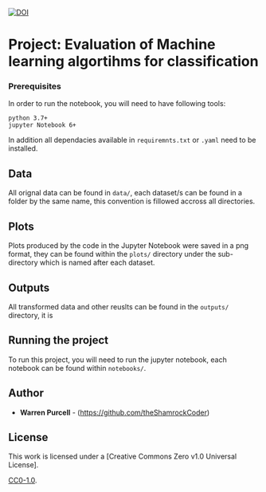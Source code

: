 [![DOI](https://zenodo.org/badge/DOI/10.5281/zenodo.6505012.svg)](https://doi.org/10.5281/zenodo.6505012)


# Project: Evaluation of Machine learning algortihms for classification

### Prerequisites

In order to run the notebook, you will need to have following tools:

```
python 3.7+
jupyter Notebook 6+
```
In addition all dependacies available in `requiremnts.txt` or `.yaml` need to be installed.

## Data

All orignal data can be found in `data/`, each dataset/s can be found in a folder by the same name, this convention is fillowed accross all directories.


## Plots

Plots produced by the code in the Jupyter Notebook were saved in a png format, they can be found within the `plots/` directory under the sub-directory which is named after each dataset.


## Outputs

All transformed data and other reuslts can be found in the `outputs/` directory, it is 


## Running the project

To run this project, you will need to run the jupyter notebook, each notebook can be found within `notebooks/`.


## Author

* **Warren Purcell** - (https://github.com/theShamrockCoder)


## License

This work is licensed under a [Creative Commons Zero v1.0 Universal
License].

[CC0-1.0](./LICENSE).


